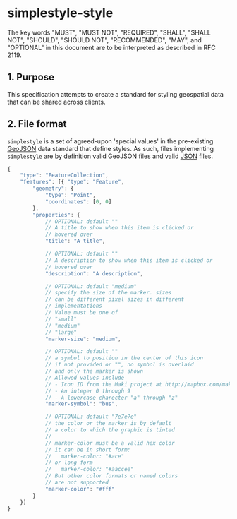 # simplestyle-style

The key words "MUST", "MUST NOT", "REQUIRED", "SHALL", "SHALL NOT",
"SHOULD", "SHOULD NOT", "RECOMMENDED", "MAY", and "OPTIONAL" in
this document are to be interpreted as described in RFC 2119.

## 1. Purpose

This specification attempts to create a standard for styling
geospatial data that can be shared across clients.

## 2. File format

`simplestyle` is a set of agreed-upon 'special values' in
the pre-existing [GeoJSON](http://geojson.org/) data standard that
define styles. As such, files implementing `simplestyle` are by
definition valid GeoJSON files and valid [JSON](http://json.org/) files.

```javascript
{
    "type": "FeatureCollection",
    "features": [{ "type": "Feature",
        "geometry": {
            "type": "Point",
            "coordinates": [0, 0]
        },
        "properties": {
            // OPTIONAL: default ""
            // A title to show when this item is clicked or
            // hovered over
            "title": "A title",

            // OPTIONAL: default ""
            // A description to show when this item is clicked or
            // hovered over
            "description": "A description",

            // OPTIONAL: default "medium"
            // specify the size of the marker. sizes
            // can be different pixel sizes in different
            // implementations
            // Value must be one of
            // "small"
            // "medium"
            // "large"
            "marker-size": "medium",

            // OPTIONAL: default ""
            // a symbol to position in the center of this icon
            // if not provided or "", no symbol is overlaid
            // and only the marker is shown
            // Allowed values include
            // - Icon ID from the Maki project at http://mapbox.com/maki/
            // - An integer 0 through 9
            // - A lowercase charecter "a" through "z"
            "marker-symbol": "bus",

            // OPTIONAL: default "7e7e7e"
            // the color or the marker is by default
            // a color to which the graphic is tinted
            //
            // marker-color must be a valid hex color
            // it can be in short form:
            //   marker-color: "#ace"
            // or long form
            //   marker-color: "#aaccee"
            // But other color formats or named colors
            // are not supported
            "marker-color": "#fff"
        }
    }]
}
```
